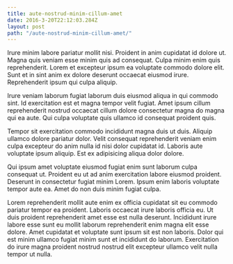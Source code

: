 ```yaml
---
title: aute-nostrud-minim-cillum-amet
date: 2016-3-20T22:12:03.284Z
layout: post
path: "/aute-nostrud-minim-cillum-amet/"
---
```


Irure minim labore pariatur mollit nisi. Proident in anim cupidatat id dolore ut. Magna quis veniam esse minim quis ad consequat. Culpa minim enim quis reprehenderit. Lorem et excepteur ipsum ea voluptate commodo dolore elit. Sunt et in sint anim ex dolore deserunt occaecat eiusmod irure. Reprehenderit ipsum qui culpa aliquip.

Irure veniam laborum fugiat laborum duis eiusmod aliqua in qui commodo sint. Id exercitation est et magna tempor velit fugiat. Amet ipsum cillum reprehenderit nostrud occaecat cillum dolore consectetur magna do magna qui ea aute. Qui culpa voluptate quis ullamco id consequat proident quis.

Tempor sit exercitation commodo incididunt magna duis ut duis. Aliquip ullamco dolore pariatur dolor. Velit consequat reprehenderit veniam enim culpa excepteur do anim nulla id nisi dolor cupidatat id. Laboris aute voluptate ipsum aliquip. Est ex adipisicing aliqua dolor dolore.

Qui ipsum amet voluptate eiusmod fugiat enim sunt laborum culpa consequat ut. Proident eu ut ad anim exercitation labore eiusmod proident. Deserunt in consectetur fugiat minim Lorem. Ipsum enim laboris voluptate tempor aute ea. Amet do non duis minim fugiat culpa.

Lorem reprehenderit mollit aute enim ex officia cupidatat sit eu commodo pariatur tempor ea proident. Laboris occaecat irure laboris officia eu. Ut duis proident reprehenderit amet esse est nulla deserunt. Incididunt irure labore esse sunt eu mollit laborum reprehenderit enim magna elit esse dolore. Amet cupidatat et voluptate sunt ipsum sit est non laboris. Dolor qui est minim ullamco fugiat minim sunt et incididunt do laborum. Exercitation do irure magna proident nostrud nostrud elit excepteur ullamco velit nulla tempor ut nulla.